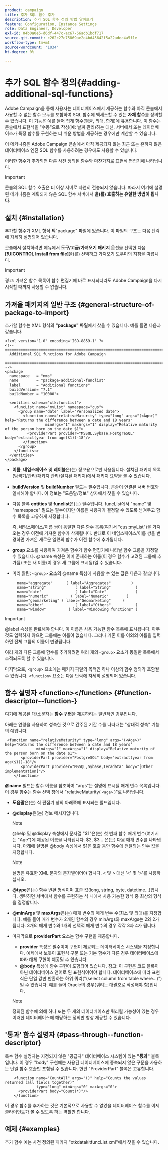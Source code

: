 ```yaml
---
product: campaign
title: 추가 SQL 함수 추가
description: 추가 SQL 함수 정의 방법 알아보기
feature: Configuration, Instance Settings
role: Data Engineer, Developer
exl-id: 04b0a0e5-d6df-447c-ac67-66adb1bdf717
source-git-commit: c262c27e75869ae2e4bd45642f5a22adec4a5f1e
workflow-type: tm+mt
source-wordcount: '1034'
ht-degree: 0%

---
```


# 추가 SQL 함수 정의{#adding-additional-sql-functions}

Adobe Campaign을 통해 사용자는 데이터베이스에서 제공하는 함수와 아직 콘솔에서 사용할 수 없는 함수 모두를 포함하여 SQL 함수에 액세스할 수 있는 **자체 함수**&#x200B;를 정의할 수 있습니다. 이 기능은 예를 들어 집계 함수(평균, 최대, 합계)에 유용합니다. 이 함수는 콘솔에서 표현식을 &quot;수동&quot;으로 작성(예: 날짜 관리)하는 대신, 서버에서 또는 데이터베이스가 특정 함수를 구현하는 더 쉬운 방법을 제공하는 경우에만 계산할 수 있습니다.

이 메커니즘은 Adobe Campaign 콘솔에서 아직 제공되지 않는 최근 또는 흔하지 않은 데이터베이스 엔진 SQL 함수를 사용하려는 경우에도 사용할 수 있습니다.

이러한 함수가 추가되면 다른 사전 정의된 함수와 마찬가지로 표현식 편집기에 나타납니다.

>[!IMPORTANT]
>
>콘솔의 SQL 함수 호출은 더 이상 서버로 자연히 전송되지 않습니다. 따라서 여기에 설명된 메커니즘은 계획되지 않은 SQL 함수 서버에서 **을(를) 호출하는 유일한 방법이 됩니다**.

## 설치 {#installation}

추가할 함수가 XML 형식 **의**&quot;package&quot; 파일에 있습니다. 이 파일의 구조는 다음 단락에 자세히 설명되어 있습니다.

콘솔에서 설치하려면 메뉴에서 **도구/고급/가져오기 패키지** 옵션을 선택한 다음 **[!UICONTROL Install from file]**&#x200B;을(를) 선택하고 가져오기 도우미의 지침을 따릅니다.

>[!IMPORTANT]
>
>경고: 가져온 함수 목록이 함수 편집기에 바로 표시되더라도 Adobe Campaign을 다시 시작할 때까지 사용할 수 없습니다.

## 가져올 패키지의 일반 구조 {#general-structure-of-package-to-import}

추가할 함수는 XML 형식의 **&quot;package&quot; 파일**&#x200B;에서 찾을 수 있습니다. 예를 들면 다음과 같습니다.

```
<?xml version="1.0" encoding='ISO-8859-1' ?>
<!-- ===========================================================================
  Additional SQL functions for Adobe Campaign
  ========================================================================== -->
<package
  namespace   = "nms"
  name        = "package-additional-funclist"
  label       = "Additional functions"
  buildVersion= "7.1"
  buildNumber = "10000">

  <entities schema="xtk:funcList">
    <funcList name="myList" namespace="cus">
      <group name="date" label="Personalized date">
        <function name="relativeMaturity" type="long" args="(<Âge>)" help="Returns the difference between a date and 18 years"
                  minArgs="1" maxArgs="1" display="Relative maturity of the person born on the date $1">
          <providerPart provider="MSSQL,Sybase,PostgreSQL" body="extract(year from age($1))-18"/>
        </function>
      </group>
    </funcList>
  </entities>
</package>
```

* **이름**, **네임스페이스** 및 **레이블**&#x200B;은(는) 정보용으로만 사용됩니다. 설치된 패키지 목록(탐색기/관리/패키지 관리/설치된 패키지)에서 패키지 요약을 볼 수 있습니다.
* **buildVersion** 및 **buildNumber** 필드는 필수입니다. 콘솔이 연결된 서버 번호와 일치해야 합니다. 이 정보는 &quot;도움말/정보&quot; 상자에서 찾을 수 있습니다.
* 다음 블록 **entities** 및 **funclist**&#x200B;은(는) 필수입니다. funcList에서 &quot;name&quot; 및 &quot;namespace&quot; 필드는 필수이지만 이름은 사용자가 결정할 수 있도록 남겨두고 함수 목록을 고유하게 지정합니다.

  즉, 네임스페이스/이름 쌍이 동일한 다른 함수 목록(여기서 &quot;cus::myList&quot;)을 가져오는 경우 이전에 가져온 함수가 삭제됩니다. 반대로 이 네임스페이스/이름 쌍을 변경하면 가져온 새로운 일련의 함수가 이전 함수에 추가됩니다.

* **group** 요소를 사용하여 가져온 함수가 함수 편집기에 나타날 함수 그룹을 지정할 수 있습니다. @name 속성은 이미 존재하는 이름(이 경우 함수가 고려된 그룹에 추가됨) 또는 새 이름(이 경우 새 그룹에 표시됨)일 수 있습니다.
* 미리 알림: `<group>` 요소의 @name 특성에 사용할 수 있는 값은 다음과 같습니다.

  ```
    name="aggregate"      ( label="Aggregates"         )
    name="string"             ( label="String"           )
    name="date"               ( label="Date"             )
    name="numeric"          ( label="Numeric"        )
    name="geomarketing" ( label="Geomarketing"     )
    name="other"              ( label="Others"           )
    name="window"          ( label="Windowing functions" )
  ```

>[!IMPORTANT]
>
>@label 속성을 완료해야 합니다. 이 이름은 사용 가능한 함수 목록에 표시됩니다. 아무 것도 입력하지 않으면 그룹에는 이름이 없습니다. 그러나 기존 이름 이외의 이름을 입력하면 전체 그룹의 이름이 변경됩니다.

여러 개의 다른 그룹에 함수를 추가하려면 여러 개의 `<group>` 요소가 동일한 목록에서 추적되도록 할 수 있습니다.

마지막으로, `<group>` 요소에는 패키지 파일의 목적인 하나 이상의 함수 정의가 포함될 수 있습니다. `<function>`   요소는 다음 단락에 자세히 설명되어 있습니다.

## 함수 설명자 &lt;function>&lt;/function> {#function-descriptor--function-}

여기에 제공된 대/소문자는 **함수 구현**&#x200B;을 제공하려는 일반적인 경우입니다.

아래는 연령을 사용하여 성숙한 것으로 간주된 기간 수를 나타내는 &quot;상대적 성숙&quot; 기능의 예입니다.

```
 <function name="relativeMaturity" type="long" args="(<Âge>)" help="Returns the difference between a date and 18 years"
              minArgs="1" maxArgs="1" display="Relative maturity of the person born on the date $1">
       <providerPart provider="PostgreSQL" body="extract(year from age($1))-18"/>
       <providerPart provider="MSSQL,Sybase,Teradata" body="[Other implementation]"/>
    </function>
```

**@name** 필드는 함수 이름을 참조하며 &quot;args&quot;는 설명에 표시될 매개 변수 목록입니다. 이 경우 함수는 함수 선택 창에서 &quot;relativeMaturity( `<age>` )&quot;로 나타납니다.

* **도움말**&#x200B;은(는) 식 편집기 창의 아래쪽에 표시되는 필드입니다.
* **@display**&#x200B;은(는) 정보 메시지입니다.

  >[!NOTE]
  >
  >@help 및 @display 속성에서 문자열 &quot;$1&quot;은(는) 첫 번째 함수 매개 변수(여기서는 &quot;Age&quot;)에 제공된 이름을 나타냅니다. $2, $3... 은(는) 다음 매개 변수를 나타냅니다. 아래에 설명된 @body 속성에서 $1은 호출 동안 함수에 전달되는 인수 값을 지정합니다.

  >[!NOTE]
  >
  >설명은 유효한 XML 문자의 문자열이어야 합니다. &lt; 및 > 대신 &#39;&lt;&#39; 및 &#39;>&#39;를 사용하십시오.

* **@type**&#x200B;은(는) 함수 반환 형식이며 표준 값(long, string, byte, datetime...)입니다. 생략하면 서버에서 함수를 구현하는 식 내에서 사용 가능한 형식 중 최상의 형식을 결정합니다.
* **@minArgs** 및 **maxArgs**&#x200B;은(는) 매개 변수의 매개 변수 수(최소 및 최대)를 지정합니다. 예를 들어 매개 변수가 2개인 함수의 경우 minArgs와 maxArgs는 2와 2가 됩니다. 3개의 매개 변수와 1개의 선택적 매개 변수의 경우 각각 3과 4가 됩니다.
* 마지막으로 **providerPart** 요소는 함수 구현을 제공합니다.

   * **provider** 특성은 필수이며 구현이 제공되는 데이터베이스 시스템을 지정합니다. 예제에서 보듯이 표현식 구문 또는 기본 함수가 다른 경우 데이터베이스에 따라 대체 구현이 제공될 수 있습니다.
   * **@body** 특성에 함수 구현이 포함되어 있습니다. 참고: 이 구현은 코드 블록이 아닌 데이터베이스 언어로 된 표현식이어야 합니다. 데이터베이스에 따라 표현식은 단일 값만 반환하는 하위 쿼리(&quot;(select column from table where...)&quot;)일 수 있습니다. 예를 들어 Oracle의 경우(쿼리는 대괄호로 작성해야 함)입니다.

  >[!NOTE]
  >
  >정의된 함수에 의해 하나 또는 두 개의 데이터베이스만 쿼리될 가능성이 있는 경우 이러한 데이터베이스에 해당하는 정의만 항상 제공할 수 있습니다.

## &#39;통과&#39; 함수 설명자 {#pass-through--function-descriptor}

특수 함수 설명자는 지정되지 않은 &quot;공급자&quot; 데이터베이스 시스템이 있는 **&quot;통과&quot;** 블록입니다. 이 경우 &quot;body&quot; 구현에는 사용된 데이터베이스에 종속되지 않은 구문을 사용하는 단일 함수 호출만 포함될 수 있습니다. 한편 &quot;ProviderPart&quot; 블록은 고유합니다.

```
    <function name="CountAll" args="()" help="Counts the values returned (all fields together)"
              type="long" minArgs="0" maxArgs="0">
      <providerPart body="Count(*)"/>
    </function>
```

이 경우 함수를 추가하는 것은 기본적으로 사용할 수 없었을 데이터베이스 함수를 이제 클라이언트가 볼 수 있도록 하는 역할만 합니다.

## 예제 {#examples}

추가 함수 예는 사전 정의된 패키지 &quot;xtkdatakitfuncList.xml&quot;에서 찾을 수 있습니다.
